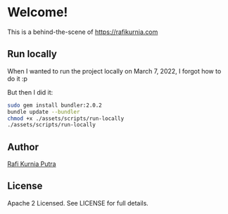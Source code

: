 # Welcome!

This is a behind-the-scene of https://rafikurnia.com

## Run locally

When I wanted to run the project locally on March 7, 2022, I forgot how to do it :p

But then I did it:
```bash
sudo gem install bundler:2.0.2
bundle update --bundler
chmod +x ./assets/scripts/run-locally
./assets/scripts/run-locally
```

## Author

[Rafi Kurnia Putra](https://github.com/rafikurnia)

## License

Apache 2 Licensed. See LICENSE for full details.
